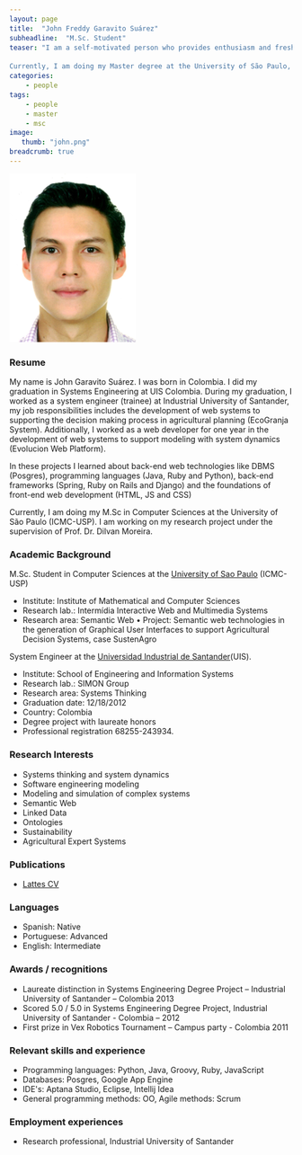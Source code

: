 ```yaml
---
layout: page
title:  "John Freddy Garavito Suárez"
subheadline:  "M.Sc. Student"
teaser: "I am a self-motivated person who provides enthusiasm and fresh ideas, dedicated, non-conformist and passionate for my ideals. I have great interest in innovation and sustainability initiatives, through the use of ICT (information and communications technologies). 

Currently, I am doing my Master degree at the University of São Paulo, São Carlos Campus, Brazil and I am working on my master thesis, my area of specialization is semantic web, and the title of my masters thesis is: Semantic web technologies in the generation of Graphical User Interfaces to support Agricultural Decision Systems, case SustenAgro; In my Master I worked on the development and integration of ontologies in RDF and OWL format, and focuses on the representation of Agricultural Sustainability and Graphical User Interfaces Domains"
categories:
    - people
tags:
    - people
    - master
    - msc
image:
   thumb: "john.png"
breadcrumb: true
---
```

![John's photo](/images/john.png)

### Resume
My name is John Garavito Suárez. I was born in Colombia. I did my graduation in Systems Engineering at UIS Colombia. During my graduation, I worked as a system engineer (trainee) at Industrial University of Santander, my job responsibilities includes the development of web systems to supporting the decision making process in agricultural planning (EcoGranja System). Additionally, I worked as a web developer for one year in the development of web systems to support modeling with system dynamics (Evolucion Web Platform).

In these projects I learned about back-end web technologies like DBMS (Posgres), programming languages (Java, Ruby and Python), back-end frameworks (Spring, Ruby on Rails and Django) and the foundations of front-end web development (HTML, JS and CSS)

Currently, I am doing  my M.Sc in Computer Sciences at the University of São Paulo (ICMC-USP).  I am working on my research project under the supervision of Prof. Dr. Dilvan Moreira. 

### Academic Background

M.Sc. Student in Computer Sciences at the [University of Sao Paulo](http://www.icmc.usp.br/Portal/) (ICMC-USP) 
* Institute: Institute of Mathematical and Computer Sciences
* Research lab.: Intermídia Interactive Web and Multimedia Systems
* Research area: Semantic Web
• Project: Semantic web technologies in the generation of Graphical User Interfaces to support Agricultural Decision Systems, case SustenAgro

System Engineer at the [Universidad Industrial de Santander](http://www.uis.edu.co/)(UIS). 
* Institute: School of Engineering and Information Systems
* Research lab.: SIMON Group
* Research area: Systems Thinking
* Graduation date: 12/18/2012
* Country: Colombia
* Degree project with laureate honors
* Professional registration 68255-243934.

### Research Interests
* Systems thinking and system dynamics
* Software engineering modeling
* Modeling and simulation of complex systems 
* Semantic Web 
* Linked Data
* Ontologies
* Sustainability
* Agricultural Expert Systems

### Publications
* [Lattes CV]( http://lattes.cnpq.br/5511878919605410) 

### Languages
* Spanish:		Native
* Portuguese:	Advanced
* English:		Intermediate

### Awards / recognitions

* Laureate distinction in Systems Engineering Degree Project – Industrial University of Santander – Colombia 2013
* Scored 5.0 / 5.0 in Systems Engineering Degree Project, Industrial University of Santander - Colombia – 2012
* First prize in Vex Robotics Tournament – Campus party - Colombia  2011 


### Relevant skills and experience
* Programming languages: Python, Java, Groovy, Ruby, JavaScript
* Databases: Posgres, Google App Engine
* IDE's: Aptana Studio, Eclipse, Intellij Idea
* General programming methods: OO, Agile methods: Scrum

### Employment experiences
* Research professional, Industrial University of Santander  